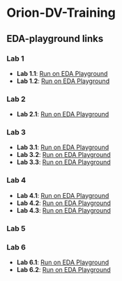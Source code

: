 # Orion-DV-Training

## EDA-playground links

### Lab 1

- **Lab 1.1**: [Run on EDA Playground](https://edaplayground.com/x/ekAb)
- **Lab 1.2**: [Run on EDA Playground](https://edaplayground.com/x/rJGk)

### Lab 2

- **Lab 2.1**: [Run on EDA Playground](https://edaplayground.com/x/PwbF)

### Lab 3

- **Lab 3.1**: [Run on EDA Playground](https://edaplayground.com/x/nMHK)
- **Lab 3.2**: [Run on EDA Playground](https://edaplayground.com/x/ZBPM)
- **Lab 3.3**: [Run on EDA Playground](https://edaplayground.com/x/RHvG)

### Lab 4

- **Lab 4.1**: [Run on EDA Playground](https://www.edaplayground.com/x/bVMN)
- **Lab 4.2**: [Run on EDA Playground](https://www.edaplayground.com/x/KqmB)
- **Lab 4.3**: [Run on EDA Playground](https://www.edaplayground.com/x/REZ3)

### Lab 5

### Lab 6
- **Lab 6.1**: [Run on EDA Playground](https://www.edaplayground.com/x/ZEBU)
- **Lab 6.2**: [Run on EDA Playground](https://www.edaplayground.com/x/Uagm)
